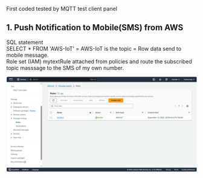 First coded tested by MQTT test client panel<br>

## 1. Push Notification to Mobile(SMS) from AWS 
SQL statement <br> 
SELECT * FROM 'AWS-IoT' = AWS-IoT is the topic = Row data send to mobile message.<br>
Role set (IAM) mytextRule attached from policies and route the subscribed topic masssage to the SMS of my own number.

<p align="center">
  <img src="https://github.com/prashun06/AWS_IoT_Core_project/blob/main/Images/SNS.png" alt="AWS Message routing panal"/>
</p>

<space>
